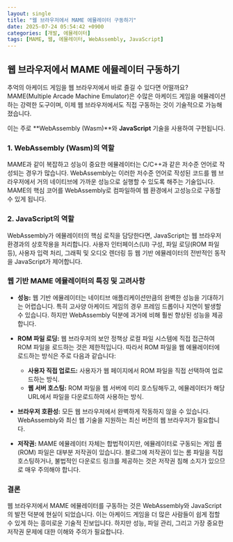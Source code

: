 ```yaml
---
layout: single
title: "웹 브라우저에서 MAME 에뮬레이터 구동하기"
date: 2025-07-24 05:54:42 +0900
categories: [개발, 에뮬레이터]
tags: [MAME, 웹, 에뮬레이터, WebAssembly, JavaScript]
---
```


## 웹 브라우저에서 MAME 에뮬레이터 구동하기

추억의 아케이드 게임을 웹 브라우저에서 바로 즐길 수 있다면 어떨까요? MAME(Multiple Arcade Machine Emulator)은 수많은 아케이드 게임을 에뮬레이션하는 강력한 도구이며, 이제 웹 브라우저에서도 직접 구동하는 것이 기술적으로 가능해졌습니다.

이는 주로 **WebAssembly (Wasm)**와 **JavaScript** 기술을 사용하여 구현됩니다.

### 1. WebAssembly (Wasm)의 역할

MAME과 같이 복잡하고 성능이 중요한 에뮬레이터는 C/C++과 같은 저수준 언어로 작성되는 경우가 많습니다. WebAssembly는 이러한 저수준 언어로 작성된 코드를 웹 브라우저에서 거의 네이티브에 가까운 성능으로 실행할 수 있도록 해주는 기술입니다. MAME의 핵심 코어를 WebAssembly로 컴파일하여 웹 환경에서 고성능으로 구동할 수 있게 됩니다.

### 2. JavaScript의 역할

WebAssembly가 에뮬레이터의 핵심 로직을 담당한다면, JavaScript는 웹 브라우저 환경과의 상호작용을 처리합니다. 사용자 인터페이스(UI) 구성, 파일 로딩(ROM 파일 등), 사용자 입력 처리, 그래픽 및 오디오 렌더링 등 웹 기반 에뮬레이터의 전반적인 동작을 JavaScript가 제어합니다.

### 웹 기반 MAME 에뮬레이터의 특징 및 고려사항

*   **성능:** 웹 기반 에뮬레이터는 네이티브 애플리케이션만큼의 완벽한 성능을 기대하기는 어렵습니다. 특히 고사양 아케이드 게임의 경우 프레임 드롭이나 지연이 발생할 수 있습니다. 하지만 WebAssembly 덕분에 과거에 비해 훨씬 향상된 성능을 제공합니다.

*   **ROM 파일 로딩:** 웹 브라우저의 보안 정책상 로컬 파일 시스템에 직접 접근하여 ROM 파일을 로드하는 것은 제한적입니다. 따라서 ROM 파일을 웹 에뮬레이터에 로드하는 방식은 주로 다음과 같습니다:
    *   **사용자 직접 업로드:** 사용자가 웹 페이지에서 ROM 파일을 직접 선택하여 업로드하는 방식.
    *   **웹 서버 호스팅:** ROM 파일을 웹 서버에 미리 호스팅해두고, 에뮬레이터가 해당 URL에서 파일을 다운로드하여 사용하는 방식.

*   **브라우저 호환성:** 모든 웹 브라우저에서 완벽하게 작동하지 않을 수 있습니다. WebAssembly와 최신 웹 기술을 지원하는 최신 버전의 웹 브라우저가 필요합니다.

*   **저작권:** MAME 에뮬레이터 자체는 합법적이지만, 에뮬레이터로 구동되는 게임 롬(ROM) 파일은 대부분 저작권이 있습니다. 블로그에 저작권이 있는 롬 파일을 직접 호스팅하거나, 불법적인 다운로드 링크를 제공하는 것은 저작권 침해 소지가 있으므로 매우 주의해야 합니다.

### 결론

웹 브라우저에서 MAME 에뮬레이터를 구동하는 것은 WebAssembly와 JavaScript의 발전 덕분에 현실이 되었습니다. 이는 아케이드 게임을 더 많은 사람들이 쉽게 접할 수 있게 하는 흥미로운 기술적 진보입니다. 하지만 성능, 파일 관리, 그리고 가장 중요한 저작권 문제에 대한 이해와 주의가 필요합니다.